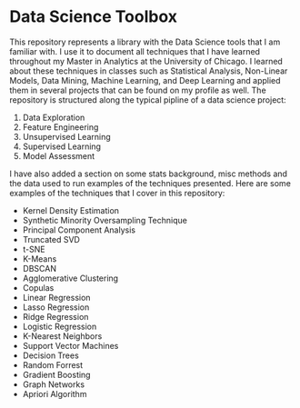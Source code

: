# Data Science Toolbox

This repository represents a library with the Data Science tools that I am familiar with. I use it to document all techniques that I have learned throughout my Master in Analytics at the University of Chicago. I learned about these techniques in classes such as Statistical Analysis, Non-Linear Models, Data Mining, Machine Learning, and Deep Learning and applied them in several projects that can be found on my profile as well. The repository is structured along the typical pipline of a data science project: 
1. Data Exploration
2. Feature Engineering
3. Unsupervised Learning
4. Supervised Learning
5. Model Assessment

I have also added a section on some stats background, misc methods and the data used to run examples of the techniques presented. Here are some examples of the techniques that I cover in this repository:
- Kernel Density Estimation
- Synthetic Minority Oversampling Technique
- Principal Component Analysis
- Truncated SVD
- t-SNE
- K-Means
- DBSCAN
- Agglomerative Clustering
- Copulas
- Linear Regression
- Lasso Regression
- Ridge Regression
- Logistic Regression
- K-Nearest Neighbors
- Support Vector Machines
- Decision Trees
- Random Forrest
- Gradient Boosting
- Graph Networks
- Apriori Algorithm
